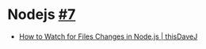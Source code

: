 # Nodejs [#7](https://github.com/vhxubo/blog/issues/7)

- [How to Watch for Files Changes in Node.js | thisDaveJ](https://thisdavej.com/how-to-watch-for-files-changes-in-node-js/)